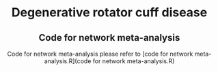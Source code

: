 <div align="center">
  
# Degenerative rotator cuff disease

<dic>
  
<!---------------------------------- Abstract --------------------------->
  
## Code for network meta-analysis

Code for network meta-analysis please refer to [code for network meta-analysis.R](code for network meta-analysis.R)
